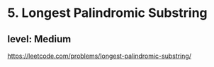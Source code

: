 # 5. Longest Palindromic Substring
## level: Medium

https://leetcode.com/problems/longest-palindromic-substring/
